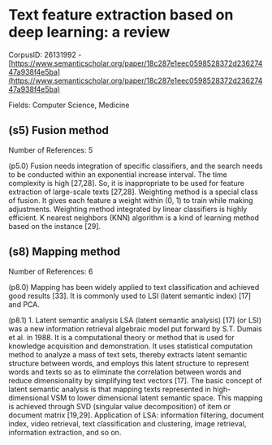 # Text feature extraction based on deep learning: a review

CorpusID: 26131992 - [https://www.semanticscholar.org/paper/18c287e1eec0598528372d23627447a938f4e5ba](https://www.semanticscholar.org/paper/18c287e1eec0598528372d23627447a938f4e5ba)

Fields: Computer Science, Medicine

## (s5) Fusion method
Number of References: 5

(p5.0) Fusion needs integration of specific classifiers, and the search needs to be conducted within an exponential increase interval. The time complexity is high [27,28]. So, it is inappropriate to be used for feature extraction of large-scale texts [27,28]. Weighting method is a special class of fusion. It gives each feature a weight within (0, 1) to train while making adjustments. Weighting method integrated by linear classifiers is highly efficient. K nearest neighbors (KNN) algorithm is a kind of learning method based on the instance [29].
## (s8) Mapping method
Number of References: 6

(p8.0) Mapping has been widely applied to text classification and achieved good results [33]. It is commonly used to LSI (latent semantic index) [17] and PCA.

(p8.1) 1. Latent semantic analysis LSA (latent semantic analysis) [17] (or LSI) was a new information retrieval algebraic model put forward by S.T. Dumais et al. in 1988. It is a computational theory or method that is used for knowledge acquisition and demonstration. It uses statistical computation method to analyze a mass of text sets, thereby extracts latent semantic structure between words, and employs this latent structure to represent words and texts so as to eliminate the correlation between words and reduce dimensionality by simplifying text vectors [17]. The basic concept of latent semantic analysis is that mapping texts represented in high-dimensional VSM to lower dimensional latent semantic space. This mapping is achieved through SVD (singular value decomposition) of item or document matrix [19,29]. Application of LSA: information filtering, document index, video retrieval, text classification and clustering, image retrieval, information extraction, and so on.
